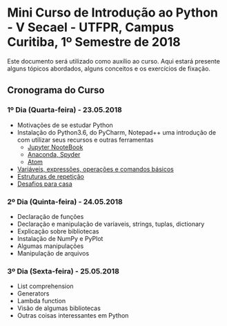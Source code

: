 # Mini Curso de Introdução ao Python - V Secael - UTFPR, Campus Curitiba, 1º Semestre de 2018 #

Este documento será utilizado como auxílio ao curso. Aqui estará presente alguns tópicos abordados, alguns conceitos e os exercícios de fixação.

## Cronograma do Curso

### 1º Dia (Quarta-feira) - 23.05.2018
- Motivações de se estudar Python
- Instalação do Python3.6, do PyCharm, Notepad++ uma introdução de com utilizar seus recursos e outras ferramentas
  - [Jupyter NooteBook](https://goo.gl/9KKBnn)
  - [Anaconda, Spyder](https://goo.gl/4LR6Cs)
  - [Atom](https://goo.gl/htkcNq)
- [Variáveis, expressões, operações e comandos básicos](/Funções_Comandos.md)
- [Estruturas de repetição](/Estruturas_Repetição)
- [Desafios para casa](/Exercícios_Extras_1.md)

### 2º Dia (Quinta-feira) - 24.05.2018
- Declaração de funções
- Declaração e manipulação de varíaveis, strings, tuplas, dictionary
- Explicação sobre bibliotecas
- Instalação de NumPy e PyPlot
- Algumas manipulações
- Manipulação de arquivos

### 3º Dia (Sexta-feira) - 25.05.2018
- List comprehension
- Generators
- Lambda function
- Visão de algumas bibliotecas
- Outras coisas interessantes em Python

